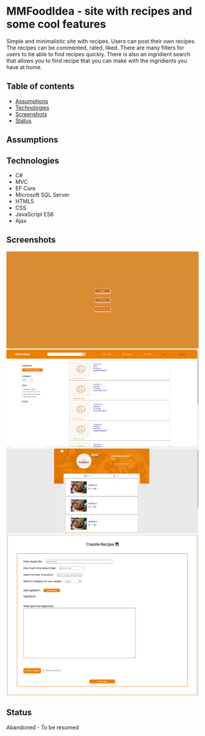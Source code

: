 # MMFoodIdea - site with recipes and some cool features

Simple and minimalistic site with recipes. Users can post their own recipes. The recipes can be commented, rated, liked. There are many filters for users to be able to find recipes quickly. There is also an ingridient search that allows you to find recipe that you can make with the ingridients you have at home.

## Table of contents

* [Assumptions](#assumptions)
* [Technologies](#technologies)
* [Screenshots](#screenshots)
* [Status](#status)

## Assumptions

## Technologies
* C#
* MVC
* EF Core
* Microsoft SQL Server
* HTML5
* CSS
* JavaScript ES6
* Ajax

## Screenshots
![Algorithm schema](./startpage.png)
![Algorithm schema](./mainRecipePage.png)
![Algorithm schema](./userProfile.png)
![Algorithm schema](./createRecipe.png)
## Status

Abandoned - To be resumed
